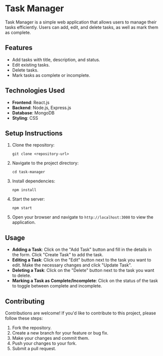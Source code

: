 # Task Manager

Task Manager is a simple web application that allows users to manage their tasks efficiently. Users can add, edit, and delete tasks, as well as mark them as complete.

## Features

- Add tasks with title, description, and status.
- Edit existing tasks.
- Delete tasks.
- Mark tasks as complete or incomplete.

## Technologies Used

- **Frontend**: React.js
- **Backend**: Node.js, Express.js
- **Database**: MongoDB
- **Styling**: CSS

## Setup Instructions

1. Clone the repository:

    ```
    git clone <repository-url>
    ```

2. Navigate to the project directory:

    ```
    cd task-manager
    ```

3. Install dependencies:

    ```
    npm install
    ```

4. Start the server:

    ```
    npm start
    ```

5. Open your browser and navigate to `http://localhost:3000` to view the application.

## Usage

- **Adding a Task**: Click on the "Add Task" button and fill in the details in the form. Click "Create Task" to add the task.
- **Editing a Task**: Click on the "Edit" button next to the task you want to edit. Make the necessary changes and click "Update Task".
- **Deleting a Task**: Click on the "Delete" button next to the task you want to delete.
- **Marking a Task as Complete/Incomplete**: Click on the status of the task to toggle between complete and incomplete.

## Contributing

Contributions are welcome! If you'd like to contribute to this project, please follow these steps:

1. Fork the repository.
2. Create a new branch for your feature or bug fix.
3. Make your changes and commit them.
4. Push your changes to your fork.
5. Submit a pull request.
